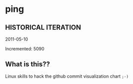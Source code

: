 # ping

## HISTORICAL ITERATION
2011-05-10

Incremented: 5090

## What is this?? 
Linux skills to hack the github commit visualization chart `;-)`
